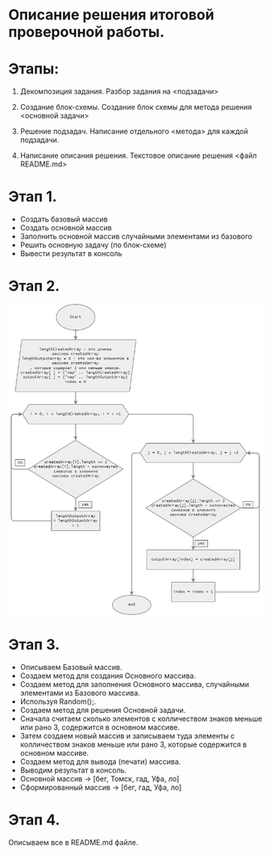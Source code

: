 # Описание решения итоговой проверочной работы.
# Этапы:
1. Декомпозиция задания. Разбор задания на <подзадачи>

2. Создание блок-схемы. Создание блок схемы для метода решения <основной задачи>

3. Решение подзадач. Написание отдельного <метода> для каждой подзадачи.

4. Написание описания решения. Текстовое описание решения <файл README.md>

# Этап 1.
* Создать базовый массив
* Создать основной массив
* Заполнить основной массив случайными элементами из базового
* Решить основную задачу (по блок-схеме)
* Вывести результат в консоль
# Этап 2.
![Блок-схема](DZ.png)

# Этап 3.
* Описываем Базовый массив.
* Создаем метод для создания Основного массива.
* Создаем метод для заполнения Основного массива, случайными элементами из Базового массива.
* Используя Random();.
* Создаем метод для решения Основной задачи.
* Сначала считаем сколько элементов с колличеством знаков меньше или рано 3, содержится в основном массиве.
* Затем создаем новый массив и записываем туда элементы с колличеством знаков меньше или рано 3, которые содержится в основном массиве.
* Создаем метод для вывода (печати) массива.
* Выводим результат в консоль.
* Основной массив -> [бег, Томск, гад, Уфа, ло]
* Сформированный массив -> [бег, гад, Уфа, ло]
# Этап 4.
Описываем все в README.md файле.